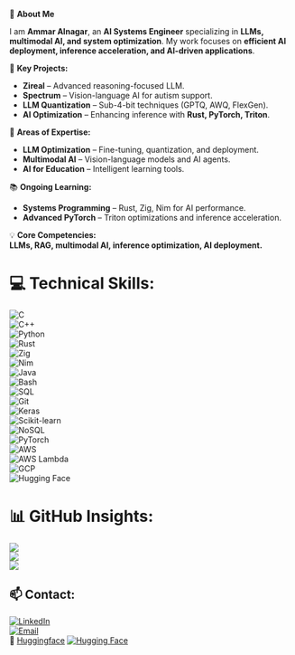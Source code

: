 🚀 **About Me**

I am **Ammar Alnagar**, an **AI Systems Engineer** specializing in **LLMs, multimodal AI, and system optimization**. My work focuses on **efficient AI deployment, inference acceleration, and AI-driven applications**.

🔭 **Key Projects:**
- **Zireal** – Advanced reasoning-focused LLM.
- **Spectrum** – Vision-language AI for autism support.
- **LLM Quantization** – Sub-4-bit techniques (GPTQ, AWQ, FlexGen).
- **AI Optimization** – Enhancing inference with **Rust, PyTorch, Triton**.

🎯 **Areas of Expertise:**
- **LLM Optimization** – Fine-tuning, quantization, and deployment.
- **Multimodal AI** – Vision-language models and AI agents.
- **AI for Education** – Intelligent learning tools.

📚 **Ongoing Learning:**
- **Systems Programming** – Rust, Zig, Nim for AI performance.
- **Advanced PyTorch** – Triton optimizations and inference acceleration.

💡 **Core Competencies:**  
**LLMs, RAG, multimodal AI, inference optimization, AI deployment.**

# 💻 **Technical Skills:**  
![C](https://img.shields.io/badge/c-%2300599C.svg?style=for-the-badge&logo=c&logoColor=white)  
![C++](https://img.shields.io/badge/c++-%2300599C.svg?style=for-the-badge&logo=c%2B%2B&logoColor=white)  
![Python](https://img.shields.io/badge/python-3670A0?style=for-the-badge&logo=python&logoColor=ffdd54)  
![Rust](https://img.shields.io/badge/rust-%23000000.svg?style=for-the-badge&logo=rust&logoColor=white)  
![Zig](https://img.shields.io/badge/Zig-%23F7A41D.svg?style=for-the-badge&logo=zig&logoColor=white)  
![Nim](https://img.shields.io/badge/nim-%23FFE953.svg?style=for-the-badge&logo=nim&logoColor=white)  
![Java](https://img.shields.io/badge/java-%23ED8B00.svg?style=for-the-badge&logo=openjdk&logoColor=white)  
![Bash](https://img.shields.io/badge/bash-%23121011.svg?style=for-the-badge&logo=gnu-bash&logoColor=white)  
![SQL](https://img.shields.io/badge/sql-%2307405e.svg?style=for-the-badge&logo=postgresql&logoColor=white)  
![Git](https://img.shields.io/badge/git-%23F1502F.svg?style=for-the-badge&logo=git&logoColor=white)  
![Keras](https://img.shields.io/badge/Keras-%23D00000.svg?style=for-the-badge&logo=keras&logoColor=white)  
![Scikit-learn](https://img.shields.io/badge/scikit%20learn-%23F7931E.svg?style=for-the-badge&logo=scikit-learn&logoColor=white)  
![NoSQL](https://img.shields.io/badge/NoSQL-%2344789F.svg?style=for-the-badge&logo=mongodb&logoColor=white)  
![PyTorch](https://img.shields.io/badge/PyTorch-%23EE4C2C.svg?style=for-the-badge&logo=PyTorch&logoColor=white)  
![AWS](https://img.shields.io/badge/AWS-%23FF9900.svg?style=for-the-badge&logo=amazon-aws&logoColor=white)  
![AWS Lambda](https://img.shields.io/badge/AWS%20Lambda-%238A3D7D.svg?style=for-the-badge&logo=amazon-aws&logoColor=white)  
![GCP](https://img.shields.io/badge/GCP-%234285F4.svg?style=for-the-badge&logo=google-cloud&logoColor=white)  
![Hugging Face](https://img.shields.io/badge/Hugging%20Face-%23FF4F00.svg?style=for-the-badge&logo=huggingface&logoColor=white)

# 📊 **GitHub Insights:**  
![](https://github-readme-stats.vercel.app/api?username=Ammar-Alnagar&theme=dark&hide_border=false&include_all_commits=true&count_private=true)  
![](https://nirzak-streak-stats.vercel.app/?user=Ammar-Alnagar&theme=dark&hide_border=false)  
![](https://github-readme-stats.vercel.app/api/top-langs/?username=Ammar-Alnagar&theme=dark&hide_border=false&include_all_commits=true&count_private=true&layout=compact)  

## 📫 **Contact:**  
[![LinkedIn](https://img.shields.io/badge/LinkedIn-%230077B5.svg?logo=linkedin&logoColor=white)](https://linkedin.com/in/ammar-alnagar-393413201)  
[![Email](https://img.shields.io/badge/Email-D14836?logo=gmail&logoColor=white)](mailto:Ammaralnagar416@gmail.com)  
🤗 [Huggingface](https://huggingface.co/Daemontatox)
[![Hugging Face](https://img.shields.io/badge/Hugging%20Face-%23FF4F00.svg?style=for-the-badge&logo=huggingface&logoColor=white)](https://huggingface.co/Daemontatox)
